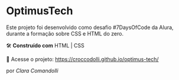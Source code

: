 # **OptimusTech**
Este projeto foi desenvolvido como desafio #7DaysOfCode da Alura, durante a formação sobre CSS e HTML do zero.

🛠️ **Construído com**
HTML | CSS

🔗 Acesse o projeto: https://croccodolli.github.io/optimus-tech/

por _Clara Comandolli_

